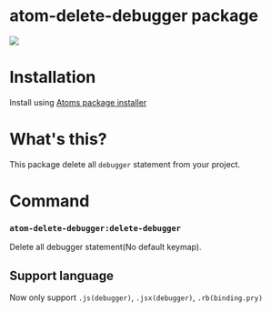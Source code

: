 # atom-delete-debugger package
![](https://user-images.githubusercontent.com/15260226/27250739-3d8b7db6-5371-11e7-9628-f55e2487bd0e.gif)

# Installation
Install using [Atoms package installer](http://flight-manual.atom.io/using-atom/sections/atom-packages/)

# What's this?
This package delete all `debugger` statement from your project.


# Command
### `atom-delete-debugger:delete-debugger`
Delete all debugger statement(No default keymap).

## Support language
Now only support `.js(debugger)`, `.jsx(debugger)`, `.rb(binding.pry)`
